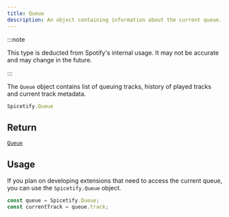 ```yaml
---
title: Queue
description: An object containing information about the current queue.
---
```


:::note

This type is deducted from Spotify's internal usage. It may not be accurate and may change in the future.

:::

The `Queue` object contains list of queuing tracks, history of played tracks and current track metadata.

```ts
Spicetify.Queue
```

## Return
[`Queue`](/docs/development/api-wrapper/types/queue)

## Usage

If you plan on developing extensions that need to access the current queue, you can use the `Spicetify.Queue` object.

```ts
const queue = Spicetify.Queue;
const currentTrack = queue.track;
```
